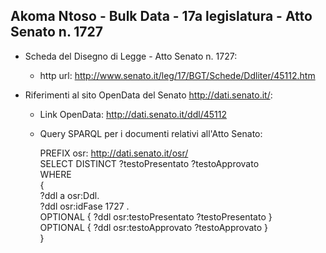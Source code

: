 ## Akoma Ntoso - Bulk Data - 17a legislatura - Atto Senato n. 1727 ##

* Scheda del Disegno di Legge - Atto Senato n. 1727:
	* http url: http://www.senato.it/leg/17/BGT/Schede/Ddliter/45112.htm

* Riferimenti al sito OpenData del Senato http://dati.senato.it/:
	* Link OpenData: http://dati.senato.it/ddl/45112
	* Query SPARQL per i documenti relativi all'Atto Senato:

        PREFIX osr: <http://dati.senato.it/osr/>  
		SELECT DISTINCT ?testoPresentato ?testoApprovato  
		WHERE  
		{  
		    ?ddl a osr:Ddl.  
		    ?ddl osr:idFase 1727 .  
		    OPTIONAL { ?ddl osr:testoPresentato ?testoPresentato }  
		    OPTIONAL { ?ddl osr:testoApprovato ?testoApprovato }  
		}
		